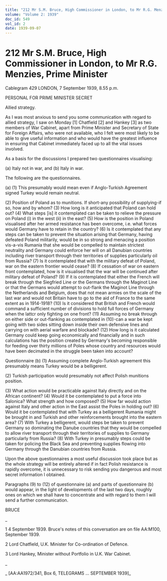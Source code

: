 ```yaml
---
title: "212 Mr S.M. Bruce, High Commissioner in London, to Mr R.G. Menzies, Prime Minister"
volume: "Volume 2: 1939"
doc_id: 549
vol_id: 2
date: 1939-09-07
---
```


# 212 Mr S.M. Bruce, High Commissioner in London, to Mr R.G. Menzies, Prime Minister

Cablegram 429 LONDON, 7 September 1939, 8.55 p.m.

PERSONAL FOR PRIME MINISTER SECRET

Allied strategy.

As I was most anxious to send you some communication with regard to allied strategy, I saw on Monday [1] Chatfield [2] and Hankey [3] as two members of War Cabinet, apart from Prime Minister and Secretary of State for Foreign Affairs, who were not available, who I felt were most likely to be able to give useful information and who would have the greatest influence in ensuring that Cabinet immediately faced up to all the vital issues involved.

As a basis for the discussions I prepared two questionnaires visualising:

(a) Italy not in war, and (b) Italy in war.

The following are the questionnaires.

(a) (1) This presumably would mean even if Anglo-Turkish Agreement signed Turkey would remain neutral.

(2) Position of Poland as to munitions. If short-any possibility of supplying-if so, how and by whom? (3) How long is it anticipated that Poland can hold out? (4) What steps [is] it contemplated can be taken to relieve the pressure on Poland (i) in the west (ii) in the east? (5) How is the position in Poland visualised after her armed resistance has been overcome, i.e. what forces would Germany have to retain in the country? (6) Is it contemplated that any steps can be taken to prevent the situation arising that Germany, having defeated Poland militarily, would be in so strong and menacing a position vis-a-vis Rumania that she would be compelled to maintain strictest neutrality and Germany could enforce her will on all Danubian countries including river transport through their territories of supplies particularly oil from Russia? (7) Is it contemplated that with the military defeat of Poland, war on the eastern frontier would cease? (8) If cessation of war on eastern front contemplated, how is it visualised that the war will be continued after military defeat of Poland? (9) If it is contemplated that either the French will break through the Siegfried Line or the Germans through the Maginot Line or that the Germans would attempt to out-flank the Maginot Line through the Netherlands and Belgium, does that not mean armies on the scale of the last war and would not Britain have to go to the aid of France to the same extent as in 1914-1918? (10) Is it considered that British and French would command a sufficient number of divisions to hold full forces of Germany when the lattcr only fighting on one front? (11) Assuming no break through on either side or out-flanking as contemplated in (10)-can a war be kept going with two sides sitting down inside their own defensive lines and carrying on with aerial warfare and blockade? (12) How long is it calculated Germany could keep going economically and financially and in such calculations has the position created by Germany's becoming responsible for feeding over thirty millions of Poles whose country and resources would have been decimated in the struggle been taken into account?

Questionnaire (b) (1) Assuming complete Anglo-Turkish agreement this presumably means Turkey would be a belligerent.

(2) Turkish participation would presumably not affect Polish munitions position.

(3) What action would be practicable against Italy directly and on the African continent? (4) Would it be contemplated to put a force into Salonica? What strength and how composed? (5) How far would action against Italy and other action in the East assist the Poles in holding out? (6) Would it be contemplated that with Turkey as a belligerent Rumania might be brought in and Turkish and other reinforcements brought into the eastern area? (7) With Turkey a belligerent, would steps be taken to prevent Germany so dominating the Danube countries that they would be compelled to allow river transport through their territories of supplies to Germany particularly from Russia? (8) With Turkey in presumably steps could be taken for policing the Black Sea and preventing supplies flowing into Germany through the Danubian countries from Russia.

Upon the above questionnaires a most useful discussion took place but as the whole strategy will be entirely altered if in fact Polish resistance is rapidly overcome, it is unnecessary to risk sending you dangerous and most secret information I obtained.

Paragraphs (9) to (12) of questionnaire (a) and parts of questionnaire (b) would appear, in the light of developments of the last two days, roughly ones on which we shall have to concentrate and with regard to them I will send a further communication.

BRUCE

_

1 4 September 1939. Bruce's notes of this conversation are on file AA:M100, September 1939.

2 Lord Chatfield, U.K. Minister for Co-ordination of Defence.

3 Lord Hankey, Minister without Portfolio in U.K. War Cabinet.

_

_ [AA:AA1972/341, Box 6, TELEGRAMS ... SEPTEMBER 1939]_
